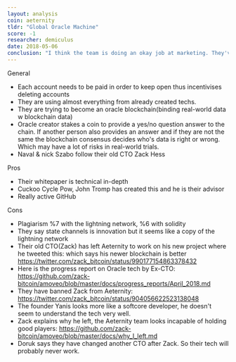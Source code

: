 ```yaml
---
layout: analysis
coin: aeternity
tldr: "Global Oracle Machine"
score: -1
researcher: demiculus
date: 2018-05-06
conclusion: "I think the team is doing an okay job at marketing. They've pumped the coin to top 30 and have a unique selling point so the coin could go much higher before people realize its tech doesn't work \nThe aeternity core team can not build great tech and they are incapable of holding great develepors thus I see no way of their platform being useful."
---
```


General

- Each account needs to be paid in order to keep open thus incentivises deleting accounts
- They are using almost everything from already created techs.
- They are trying to become an oracle blockchain(binding real-world data w blockchain data)
- Oracle creator stakes a coin to provide a yes/no question answer to the chain. If another person also provides an answer and if they are not the same the blockchain consensus decides who's data is right or wrong. Which may have a lot of risks in real-world trials.
- Naval & nick Szabo follow their old CTO Zack Hess

Pros

- Their whitepaper is technical in-depth
- Cuckoo Cycle Pow, John Tromp has created this and he is their advisor
- Really active GitHub

Cons

- Plagiarism %7 with the lightning network, %6 with solidity
- They say state channels is innovation but it seems like a copy of the lightning network
- Their old CTO(Zack) has left Aeternity to work on his new project where he tweeted this: which says his newer blockchain is better https://twitter.com/zack_bitcoin/status/990177154863378432
- Here is the progress report on Oracle tech by Ex-CTO: https://github.com/zack-bitcoin/amoveo/blob/master/docs/progress_reports/April_2018.md
- They have banned Zack from Aeternity: https://twitter.com/zack_bitcoin/status/904056622523138048
- The founder Yanis looks more like a softcore developer, he doesn't seem to understand the tech very well.
- Zack explains why he left, the Aeternity team looks incapable of holding good players: https://github.com/zack-bitcoin/amoveo/blob/master/docs/why_I_left.md
- Doruk says they have changed another CTO after Zack. So their tech will probably never work.

